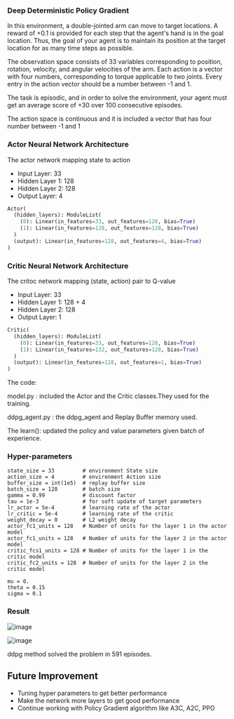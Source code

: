 ### Deep Deterministic Policy Gradient

In this environment, a double-jointed arm can move to target locations. A reward of +0.1 is provided for each step that the agent's hand is in the goal location. Thus, the goal of your agent is to maintain its position at the target location for as many time steps as possible.

The observation space consists of 33 variables corresponding to position, rotation, velocity, and angular velocities of the arm. Each action is a vector with four numbers, corresponding to torque applicable to two joints. Every entry in the action vector should be a number between -1 and 1.

The task is episodic, and in order to solve the environment, your agent must get an average score of +30 over 100 consecutive episodes.

The action space is continuous and it is included a vector that has four number between -1 and 1


### Actor Neural Network Architecture

The actor network mapping state to action

- Input Layer: 33
- Hidden Layer 1: 128
- Hidden Layer 2: 128
- Output Layer: 4

```python
Actor(
  (hidden_layers): ModuleList(
    (0): Linear(in_features=33, out_features=128, bias=True)
    (1): Linear(in_features=128, out_features=128, bias=True)
  )
  (output): Linear(in_features=128, out_features=4, bias=True)
)
```



### Critic Neural Network Architecture

The critoc network mapping (state, action) pair to Q-value

- Input Layer: 33
- Hidden Layer 1: 128 + 4
- Hidden Layer 2: 128
- Output Layer: 1

~~~python
Critic(
  (hidden_layers): ModuleList(
    (0): Linear(in_features=33, out_features=128, bias=True)
    (1): Linear(in_features=132, out_features=128, bias=True)
  )
  (output): Linear(in_features=128, out_features=1, bias=True)
)
~~~

The code:

model.py : included the Actor and the Critic classes.They used for the training.

ddpg_agent.py : the ddpg_agent and Replay Buffer memory used.

The learn(): updated the policy and value parameters given batch of experience.

### Hyper-parameters

```
state_size = 33         # environment State size 
action_size = 4         # environment Action size 
buffer_size = int(1e5)  # replay buffer size
batch_size = 128        # batch size
gamma = 0.99            # discount factor
tau = 1e-3              # for soft update of target parameters
lr_actor = 5e-4         # learning rate of the actor 
lr_critic = 5e-4        # learning rate of the critic
weight_decay = 0        # L2 weight decay
actor_fc1_units = 128   # Number of units for the layer 1 in the actor model
actor_fc1_units = 128   # Number of units for the layer 2 in the actor model
critic_fcs1_units = 128 # Number of units for the layer 1 in the critic model
critic_fc2_units = 128  # Number of units for the layer 2 in the critic model       
      
mu = 0.                 
theta = 0.15           
sigma = 0.1             
```

### Result

![image](https://user-images.githubusercontent.com/31414852/115101513-d82d3080-9f12-11eb-8cec-8e046cd09ab8.png)

![image](https://user-images.githubusercontent.com/31414852/115101511-cfd4f580-9f12-11eb-993b-4a697c1fae1e.png)

ddpg method solved the problem in 591 episodes.


## Future Improvement

- Tuning hyper parameters to get better performance
- Make the network more layers to  get good performance
- Continue working with Policy Gradient algorithm like A3C, A2C, PPO
